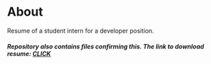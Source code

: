 # About
Resume of a student intern for a developer position. 
##### Repository also contains files confirming this. The link to download resume: [CLICK](https://github.com/De-Par/CV/blob/main/CV.pdf)

